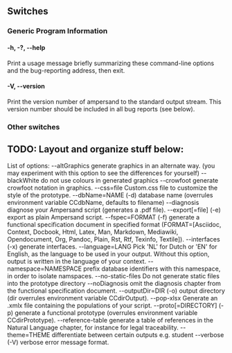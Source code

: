 ## Switches

### Generic Program Information

#### -h, -?, --help
Print a usage message briefly summarizing these command-line options and the bug-reporting address, then exit.

#### -V, --version
Print the version number of ampersand to the standard output stream. This version number should be included in all bug reports (see below).

### Other switches

## TODO: Layout and organize stuff below:

List of options:
  --altGraphics
          generate graphics in an alternate way. (you may experiment with
          this option to see the differences for yourself)
  --blackWhite
          do not use colours in generated graphics
  --crowfoot
          generate crowfoot notation in graphics.
  --css=file
          Custom.css file to customize the style of the prototype.
  --dbName=NAME (-d)
          database name (overrules environment variable CCdbName, defaults
          to filename)
  --diagnosis
          diagnose your Ampersand script (generates a .pdf file).
  --export[=file] (-e)
          export as plain Ampersand script.
  --fspec=FORMAT (-f)
          generate a functional specification document in specified format
          (FORMAT=[Asciidoc, Context, Docbook, Html, Latex, Man, Markdown,
          Mediawiki, Opendocument, Org, Pandoc, Plain, Rst, Rtf, Texinfo,
          Textile]).
  --interfaces (-x)
          generate interfaces.
  --language=LANG
          Pick 'NL' for Dutch or 'EN' for English, as the language to be
          used in your output. Without this option, output is written in
          the language of your context.
  --namespace=NAMESPACE
          prefix database identifiers with this namespace, in order to
          isolate namspaces.
  --no-static-files
          Do not generate static files into the prototype directory
  --noDiagnosis
          omit the diagnosis chapter from the functional specification
          document.
  --outputDir=DIR (-o)
          output directory (dir overrules environment variable
          CCdirOutput).
  --pop-xlsx
          Generate an .xmlx file containing the populations of your script.
  --proto[=DIRECTORY] (-p)
          generate a functional prototype (overrules environment variable
          CCdirPrototype).
  --reference-table
          generate a table of references in the Natural Language chapter,
          for instance for legal traceability.
  --theme=THEME
          differentiate between certain outputs e.g. student
  --verbose (-V)
          verbose error message format.
